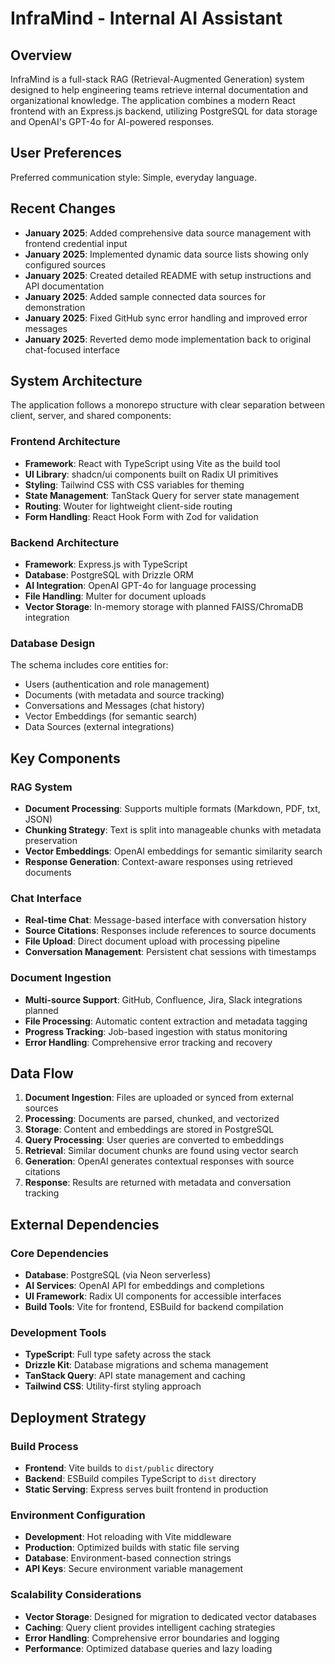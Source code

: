 # InfraMind - Internal AI Assistant

## Overview

InfraMind is a full-stack RAG (Retrieval-Augmented Generation) system designed to help engineering teams retrieve internal documentation and organizational knowledge. The application combines a modern React frontend with an Express.js backend, utilizing PostgreSQL for data storage and OpenAI's GPT-4o for AI-powered responses.

## User Preferences

Preferred communication style: Simple, everyday language.

## Recent Changes

- **January 2025**: Added comprehensive data source management with frontend credential input
- **January 2025**: Implemented dynamic data source lists showing only configured sources
- **January 2025**: Created detailed README with setup instructions and API documentation
- **January 2025**: Added sample connected data sources for demonstration
- **January 2025**: Fixed GitHub sync error handling and improved error messages
- **January 2025**: Reverted demo mode implementation back to original chat-focused interface

## System Architecture

The application follows a monorepo structure with clear separation between client, server, and shared components:

### Frontend Architecture
- **Framework**: React with TypeScript using Vite as the build tool
- **UI Library**: shadcn/ui components built on Radix UI primitives
- **Styling**: Tailwind CSS with CSS variables for theming
- **State Management**: TanStack Query for server state management
- **Routing**: Wouter for lightweight client-side routing
- **Form Handling**: React Hook Form with Zod for validation

### Backend Architecture
- **Framework**: Express.js with TypeScript
- **Database**: PostgreSQL with Drizzle ORM
- **AI Integration**: OpenAI GPT-4o for language processing
- **File Handling**: Multer for document uploads
- **Vector Storage**: In-memory storage with planned FAISS/ChromaDB integration

### Database Design
The schema includes core entities for:
- Users (authentication and role management)
- Documents (with metadata and source tracking)
- Conversations and Messages (chat history)
- Vector Embeddings (for semantic search)
- Data Sources (external integrations)

## Key Components

### RAG System
- **Document Processing**: Supports multiple formats (Markdown, PDF, txt, JSON)
- **Chunking Strategy**: Text is split into manageable chunks with metadata preservation
- **Vector Embeddings**: OpenAI embeddings for semantic similarity search
- **Response Generation**: Context-aware responses using retrieved documents

### Chat Interface
- **Real-time Chat**: Message-based interface with conversation history
- **Source Citations**: Responses include references to source documents
- **File Upload**: Direct document upload with processing pipeline
- **Conversation Management**: Persistent chat sessions with timestamps

### Document Ingestion
- **Multi-source Support**: GitHub, Confluence, Jira, Slack integrations planned
- **File Processing**: Automatic content extraction and metadata tagging
- **Progress Tracking**: Job-based ingestion with status monitoring
- **Error Handling**: Comprehensive error tracking and recovery

## Data Flow

1. **Document Ingestion**: Files are uploaded or synced from external sources
2. **Processing**: Documents are parsed, chunked, and vectorized
3. **Storage**: Content and embeddings are stored in PostgreSQL
4. **Query Processing**: User queries are converted to embeddings
5. **Retrieval**: Similar document chunks are found using vector search
6. **Generation**: OpenAI generates contextual responses with source citations
7. **Response**: Results are returned with metadata and conversation tracking

## External Dependencies

### Core Dependencies
- **Database**: PostgreSQL (via Neon serverless)
- **AI Services**: OpenAI API for embeddings and completions
- **UI Framework**: Radix UI components for accessible interfaces
- **Build Tools**: Vite for frontend, ESBuild for backend compilation

### Development Tools
- **TypeScript**: Full type safety across the stack
- **Drizzle Kit**: Database migrations and schema management
- **TanStack Query**: API state management and caching
- **Tailwind CSS**: Utility-first styling approach

## Deployment Strategy

### Build Process
- **Frontend**: Vite builds to `dist/public` directory
- **Backend**: ESBuild compiles TypeScript to `dist` directory
- **Static Serving**: Express serves built frontend in production

### Environment Configuration
- **Development**: Hot reloading with Vite middleware
- **Production**: Optimized builds with static file serving
- **Database**: Environment-based connection strings
- **API Keys**: Secure environment variable management

### Scalability Considerations
- **Vector Storage**: Designed for migration to dedicated vector databases
- **Caching**: Query client provides intelligent caching strategies
- **Error Handling**: Comprehensive error boundaries and logging
- **Performance**: Optimized database queries and lazy loading